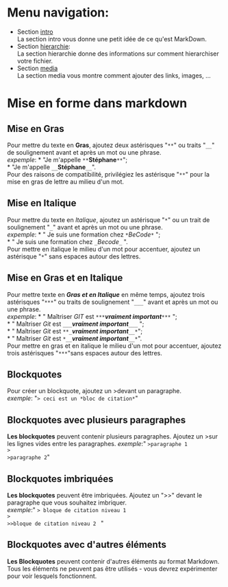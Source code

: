 # Menu navigation:
* Section [intro](./intro.md)\
La section intro vous donne une petit idée de ce qu'est MarkDown.
* Section [hierarchie](./hierarchie.md):\
La section hierarchie donne des informations sur comment hierarchiser votre fichier.
* Section [media](./media.md)\
La section media vous montre comment ajouter des links, images, ...

# Mise en forme dans markdown

## Mise en Gras
  Pour mettre du texte en **Gras**, ajoutez deux astérisques "`**`" ou traits "`__`" de soulignement avant et après un mot ou une phrase.  
    *expemple*: * "Je m'appelle `**`**Stéphane**`**`";  
                * "Je m'appelle `__`__Stéphane__`__`".  
  Pour des raisons de compatibilité, privilégiez les astérisque "`**`" pour la mise en gras de lettre au milieu d'un mot.
  
## Mise en Italique

 Pour mettre du texte en *Italique*, ajoutez un astérisque "`*`" ou un trait de soulignement "`_`" avant et après un mot ou une phrase.  
    *expemple*: * " Je suis une formation chez `*`*BeCode*`*` ";  
    * " Je suis une formation chez `_`_Becode_`_` ".    
 Pour mettre en italique le milieu d'un mot pour accentuer, ajoutez un astérisque "`*`" sans espaces autour des lettres.  

## Mise en Gras et en Italique

 Pour mettre texte en ***Gras et en Italique*** en même temps, ajoutez trois astérisques "`***`" ou traits de soulignement "`___`" avant et après un mot ou une phrase.  
    *expemple*: * " Maîtriser *GIT* est `***`***vraiment important***`***` ";  
                * " Maîtriser *Git* est `___`___vraiment important___`___` ";   
                * " Maîtriser *Git* est `**_`**_vraiment important_**`__*`";   
                * " Maîtriser *Git* est `*__`*__vraiment important__*`__*`".      
 Pour mettre en gras et en italique le milieu d'un mot pour accentuer, ajoutez trois astérisques "`***`"sans espaces autour des lettres.

## Blockquotes

 Pour créer un blockquote, ajoutez un >devant un paragraphe.  
    *exemple*: "`> ceci est un *bloc de citation*`"

## Blockquotes avec plusieurs paragraphes

 **Les blockquotes** peuvent contenir plusieurs paragraphes. Ajoutez un >sur les lignes vides entre les paragraphes.
    *exemple*:" `>paragraphe 1`  
                `>`   
                `>paragraphe 2`"
             
## Blockquotes imbriquées

 **Les blockquotes** peuvent être imbriquées. Ajoutez un ">>" devant le paragraphe que vous souhaitez imbriquer.  
    *exemple*:" `> bloque de citation niveau 1`  
                `>`  
                `>>bloque de citation niveau 2 ` " 

## Blockquotes avec d'autres éléments

**Les Blockquotes** peuvent contenir d'autres éléments au format Markdown. Tous les éléments ne peuvent pas être utilisés - vous devrez expérimenter pour voir lesquels fonctionnent.
